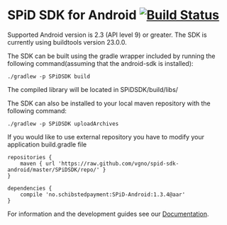 SPiD SDK for Android [![Build Status](https://travis-ci.org/schibsted/sdk-android.svg?branch=master)](https://travis-ci.org/schibsted/sdk-android)
================

Supported Android version is 2.3 (API level 9) or greater. The SDK is currently using buildtools version 23.0.0.

The SDK can be built using the gradle wrapper included by running the following command(assuming that the android-sdk is installed):
```
./gradlew -p SPiDSDK build
```

The compiled library will be located in SPiDSDK/build/libs/

The SDK can also be installed to your local maven repository with the following command:
```
./gradlew -p SPiDSDK uploadArchives
```

If you would like to use external repository you have to modify your application build.gradle file

```
repositories {
    maven { url 'https://raw.github.com/vgno/spid-sdk-android/master/SPiDSDK/repo/' }
}

dependencies {
    compile 'no.schibstedpayment:SPiD-Android:1.3.4@aar'
}
```


For information and the development guides see our [Documentation](http://schibsted.github.com/sdk-android "Documentation").

